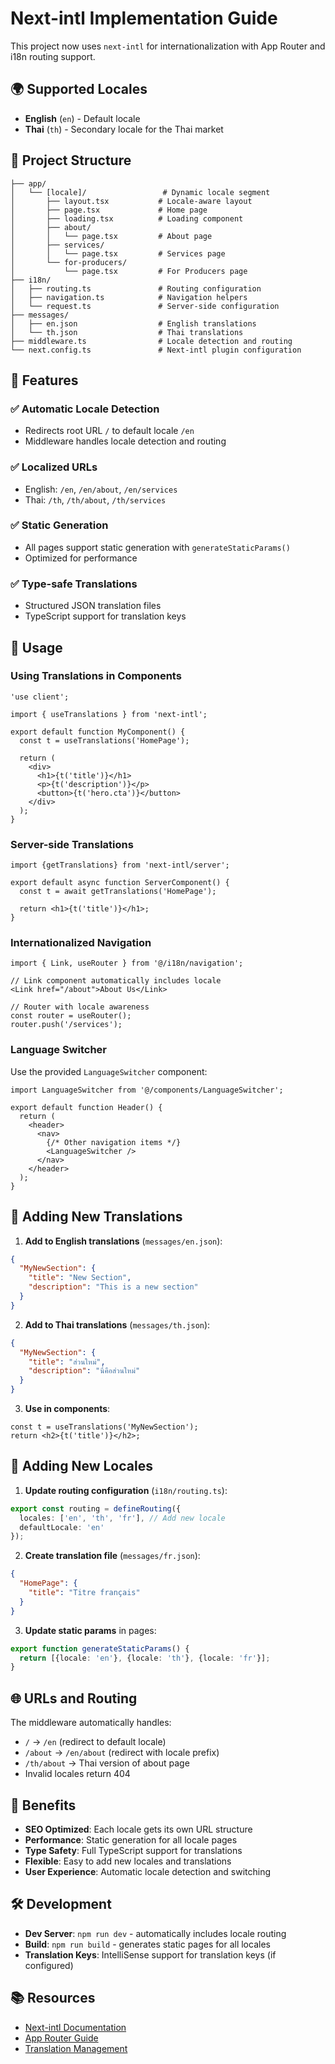 # Next-intl Implementation Guide

This project now uses `next-intl` for internationalization with App Router and i18n routing support.

## 🌍 Supported Locales

- **English** (`en`) - Default locale
- **Thai** (`th`) - Secondary locale for the Thai market

## 📁 Project Structure

```
├── app/
│   └── [locale]/                 # Dynamic locale segment
│       ├── layout.tsx           # Locale-aware layout
│       ├── page.tsx             # Home page
│       ├── loading.tsx          # Loading component
│       ├── about/
│       │   └── page.tsx         # About page
│       ├── services/
│       │   └── page.tsx         # Services page
│       └── for-producers/
│           └── page.tsx         # For Producers page
├── i18n/
│   ├── routing.ts               # Routing configuration
│   ├── navigation.ts            # Navigation helpers
│   └── request.ts               # Server-side configuration
├── messages/
│   ├── en.json                  # English translations
│   └── th.json                  # Thai translations
├── middleware.ts                # Locale detection and routing
└── next.config.ts               # Next-intl plugin configuration
```

## 🚀 Features

### ✅ Automatic Locale Detection
- Redirects root URL `/` to default locale `/en`
- Middleware handles locale detection and routing

### ✅ Localized URLs
- English: `/en`, `/en/about`, `/en/services`
- Thai: `/th`, `/th/about`, `/th/services`

### ✅ Static Generation
- All pages support static generation with `generateStaticParams()`
- Optimized for performance

### ✅ Type-safe Translations
- Structured JSON translation files
- TypeScript support for translation keys

## 🔧 Usage

### Using Translations in Components

```tsx
'use client';

import { useTranslations } from 'next-intl';

export default function MyComponent() {
  const t = useTranslations('HomePage');
  
  return (
    <div>
      <h1>{t('title')}</h1>
      <p>{t('description')}</p>
      <button>{t('hero.cta')}</button>
    </div>
  );
}
```

### Server-side Translations

```tsx
import {getTranslations} from 'next-intl/server';

export default async function ServerComponent() {
  const t = await getTranslations('HomePage');
  
  return <h1>{t('title')}</h1>;
}
```

### Internationalized Navigation

```tsx
import { Link, useRouter } from '@/i18n/navigation';

// Link component automatically includes locale
<Link href="/about">About Us</Link>

// Router with locale awareness
const router = useRouter();
router.push('/services');
```

### Language Switcher

Use the provided `LanguageSwitcher` component:

```tsx
import LanguageSwitcher from '@/components/LanguageSwitcher';

export default function Header() {
  return (
    <header>
      <nav>
        {/* Other navigation items */}
        <LanguageSwitcher />
      </nav>
    </header>
  );
}
```

## 📝 Adding New Translations

1. **Add to English translations** (`messages/en.json`):
```json
{
  "MyNewSection": {
    "title": "New Section",
    "description": "This is a new section"
  }
}
```

2. **Add to Thai translations** (`messages/th.json`):
```json
{
  "MyNewSection": {
    "title": "ส่วนใหม่",
    "description": "นี่คือส่วนใหม่"
  }
}
```

3. **Use in components**:
```tsx
const t = useTranslations('MyNewSection');
return <h2>{t('title')}</h2>;
```

## 🔧 Adding New Locales

1. **Update routing configuration** (`i18n/routing.ts`):
```ts
export const routing = defineRouting({
  locales: ['en', 'th', 'fr'], // Add new locale
  defaultLocale: 'en'
});
```

2. **Create translation file** (`messages/fr.json`):
```json
{
  "HomePage": {
    "title": "Titre français"
  }
}
```

3. **Update static params** in pages:
```ts
export function generateStaticParams() {
  return [{locale: 'en'}, {locale: 'th'}, {locale: 'fr'}];
}
```

## 🌐 URLs and Routing

The middleware automatically handles:
- `/` → `/en` (redirect to default locale)
- `/about` → `/en/about` (redirect with locale prefix)
- `/th/about` → Thai version of about page
- Invalid locales return 404

## 🎯 Benefits

- **SEO Optimized**: Each locale gets its own URL structure
- **Performance**: Static generation for all locale pages
- **Type Safety**: Full TypeScript support for translations
- **Flexible**: Easy to add new locales and translations
- **User Experience**: Automatic locale detection and switching

## 🛠️ Development

- **Dev Server**: `npm run dev` - automatically includes locale routing
- **Build**: `npm run build` - generates static pages for all locales
- **Translation Keys**: IntelliSense support for translation keys (if configured)

## 📚 Resources

- [Next-intl Documentation](https://next-intl.dev/)
- [App Router Guide](https://next-intl.dev/docs/getting-started/app-router)
- [Translation Management](https://next-intl.dev/docs/usage/messages) 